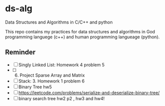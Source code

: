 # ds-alg

Data Structures and Algorithms in C/C++ and python

This repo contains my practices for data structures and algorithms in God programming languege (c++) and human programming langueage (python).

## Reminder

- [ ] Singly Linked List: Homework 4 problem 5
- [ ] 6. Project Sparse Array and Matrix
- [ ] Stack: 3. Homework 1 problem 6
- [ ] Binary Tree hw5
- [ ] <https://leetcode.com/problems/serialize-and-deserialize-binary-tree/>
- [ ] binary search tree hw2 p2 , hw3 and hw4!
